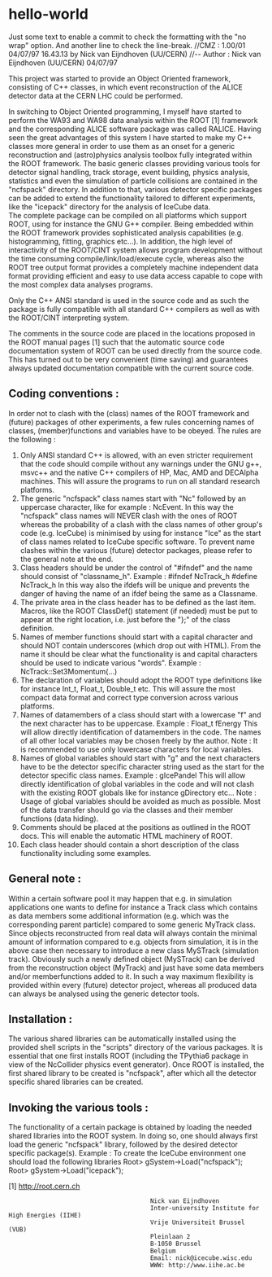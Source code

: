 # hello-world
Just some text to enable a commit to check the formatting with the "no wrap" option.
  And another line to check the line-break.
//CMZ :  1.00/01 04/07/97  16.43.13  by  Nick van Eijndhoven (UU/CERN)
//-- Author :    Nick van Eijndhoven (UU/CERN)   04/07/97
 
This project was started to provide an Object Oriented framework,
consisting of C++ classes, in which event reconstruction of the ALICE
detector data at the CERN LHC could be performed.

In switching to Object Oriented programming, I myself have started to
perform the WA93 and WA98 data analysis within the ROOT [1] framework
and the corresponding ALICE software package was called RALICE.
Having seen the great advantages of this system I have started to make my
C++ classes more general in order to use them as an onset for a generic
reconstruction and (astro)physics analysis toolbox fully integrated within
the ROOT framework.
The basic generic classes providing various tools for detector signal handling,
track storage, event building, physics analysis, statistics and even the simulation
of particle collisions are contained in the "ncfspack" directory.
In addition to that, various detector specific packages can be added to extend
the functionality tailored to different experiments, like the "icepack" directory
for the analysis of IceCube data.  
The complete package can be compiled on all platforms which support ROOT,
using for instance the GNU G++ compiler.
Being embedded within the ROOT framework provides sophisticated analysis
capabilities (e.g. histogramming, fitting, graphics etc...).
In addition, the high level of interactivity of the ROOT/CINT system allows
program development without the time consuming compile/link/load/execute cycle,
whereas also the ROOT tree output format provides a completely machine
independent data format providing efficient and easy to use data access
capable to cope with the most complex data analyses programs.
 
Only the C++ ANSI standard is used in the source code and as such the package
is fully compatible with all standard C++ compilers as well as with
the ROOT/CINT interpreting system.
 
The comments in the source code are placed in the locations proposed
in the ROOT manual pages [1] such that the automatic source code
documentation system of ROOT can be used directly from the source code.
This has turned out to be very convenient (time saving) and guarantees
always updated documentation compatible with the current source code.
 
Coding conventions :
--------------------
In order not to clash with the (class) names of the ROOT framework
and (future) packages of other experiments, a few rules concerning names
of classes, (member)functions and variables have to be obeyed.
The rules are the following :
 
 1) Only ANSI standard C++ is allowed, with an even stricter
    requirement that the code should compile without any warnings
    under the GNU g++, msvc++ and the native C++ compilers of HP,
    Mac, AMD and DECAlpha machines.
    This will assure the programs to run on all standard research platforms.
 2) The generic "ncfspack"  class names start with "Nc" followed by an
    uppercase character, like for example : NcEvent.
    In this way the "ncfspack" class names will NEVER clash with the ones
    of ROOT whereas the probability of a clash with the class names of
    other group's code (e.g. IceCube) is minimised by using for instance
    "Ice" as the start of class names related to IceCube specific software.
    To prevent name clashes within the various (future) detector packages,
    please refer to the general note at the end.
 3) Class headers should be under the control of "#ifndef" and the name
    should consist of "classname_h".
    Example : #ifndef NcTrack_h
              #define NcTrack_h
    In this way also the ifdefs will be unique and prevents the danger
    of having the name of an ifdef being the same as a Classname.
 4) The private area in the class header has to be defined as the last item.
    Macros, like the ROOT ClassDef() statement (if needed) must be put
    to appear at the right location, i.e. just before the "};" of the
    class definition.
 5) Names of member functions should start with a capital character
    and should NOT contain underscores (which drop out with HTML).
    From the name it should be clear what the functionality is and
    capital characters should be used to indicate various "words".
    Example : NcTrack::Set3Momentum(...)
 6) The declaration of variables should adopt the ROOT type definitions
    like for instance Int_t, Float_t, Double_t etc.
    This will assure the most compact data format and correct type conversion
    across various platforms.
 7) Names of datamembers of a class should start with a lowercase "f"
    and the next character has to be uppercase.
    Example : Float_t fEnergy
    This will allow directly identification of datamembers in the code.
    The names of all other local variables may be chosen freely by the
    author.
    Note : It is recommended to use only lowercase characters
           for local variables.
 8) Names of global variables should start with "g" and the next
    characters have to be the detector specific character string
    used as the start for the detector specific class names.
    Example : gIcePandel
    This will allow directly identification of global variables in the
    code and will not clash with the existing ROOT globals like
    for instance gDirectory etc...
    Note : Usage of global variables should be avoided as much as
           possible. Most of the data transfer should go via the classes
           and their member functions (data hiding).
 9) Comments should be placed at the positions as outlined in the ROOT docs.
    This will enable the automatic HTML machinery of ROOT.
10) Each class header should contain a short description of the class
    functionality including some examples.
 
General note :
--------------
Within a certain software pool it may happen that e.g. in simulation
applications one wants to define for instance a Track class which
contains as data members some additional information (e.g. which was
the corresponding parent particle) compared to some generic MyTrack class.
Since objects reconstructed from real data will always contain the
minimal amount of information compared to e.g. objects from simulation,
it is in the above case then necessary to introduce a new class
MySTrack (simulation track).
Obviously such a newly defined object (MySTrack) can be derived from
the reconstruction object (MyTrack) and just have some data members
and/or memberfunctions added to it.
In such a way maximum flexibility is provided within every (future)
detector project, whereas all produced data can always be analysed using
the generic detector tools.
 
Installation :
--------------
The various shared libraries can be automatically installed using the provided shell
scripts in the "scripts" directory of the various packages.
It is essential that one first installs ROOT (including the TPythia6 package
in view of the NcCollider physics event generator).
Once ROOT is installed, the first shared library to be created is "ncfspack",
after which all the detector specific shared libraries can be created.
 
Invoking the various tools :
----------------------------
The functionality of a certain package is obtained by loading the needed shared
libraries into the ROOT system. In doing so, one should always first load the
generic "ncfspack" library, followed by the desired detector specific package(s).
Example : To create the IceCube environment one should load the following libraries
Root> gSystem->Load("ncfspack");
Root> gSystem->Load("icepack");
 
[1] http://root.cern.ch
 
 
 
                                           Nick van Eijndhoven
                                           Inter-university Institute for High Energies (IIHE)
                                           Vrije Universiteit Brussel (VUB)
                                           Pleinlaan 2
                                           B-1050 Brussel
                                           Belgium
                                           Email: nick@icecube.wisc.edu
                                           WWW: http://www.iihe.ac.be



